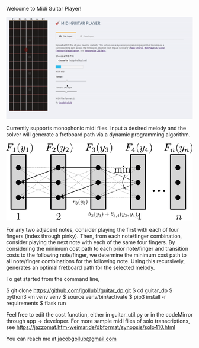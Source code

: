 Welcome to Midi Guitar Player!

![Alt Text](sample_files/midiGuitarPlayerDemo.gif)

Currently supports monophonic midi files. Input a desired melody and the solver will generate a fretboard path via a dynamic programming algorithm.

![Alt Text](sample_files/dynamicProgramming.png)

For any two adjacent notes, consider playing the first with each of four fingers (index through pinky). Then, from each note/finger combination, consider playing the next note with each of the same four fingers. By considering the minimum cost path to each prior note/finger and transition costs to the following note/finger, we determine the minimum cost path to all note/finger combinations for the following note. Using this recursively, generates an optimal fretboard path for the selected melody.

To get started from the command line,

$ git clone https://github.com/jgollub1/guitar_dp.git
$ cd guitar_dp
$ python3 -m venv venv
$ source venv/bin/activate
$ pip3 install -r requirements
$ flask run

Feel free to edit the cost function, either in guitar_util.py or in the codeMirror through app -> developer. For more sample midi files of solo transcriptions, see https://jazzomat.hfm-weimar.de/dbformat/synopsis/solo410.html

You can reach me at jacobgollub@gmail.com
